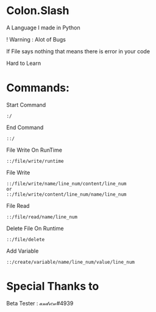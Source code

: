 # Colon.Slash
A Language I made in Python

! Warning : Alot of Bugs

If File says nothing that means there is error in your code

Hard to Learn

# Commands:
Start Command 

    :/

End Command 

    ::/
    
File Write On RunTime

    ::/file/write/runtime

File Write 

    ::/file/write/name/line_num/content/line_num
    or
    ::/file/write/content/line_num/name/line_num
             
File Read 

    ::/file/read/name/line_num
    
Delete File On Runtime

    ::/file/delete
   
Add Variable

    ::/create/variable/name/line_num/value/line_num

# Special Thanks to

Beta Tester : 𝒶𝓃𝒹𝓇𝑒𝓌#4939
